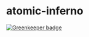 # atomic-inferno

[![Greenkeeper badge](https://badges.greenkeeper.io/osdevisnot/atomic-inferno.svg)](https://greenkeeper.io/)
